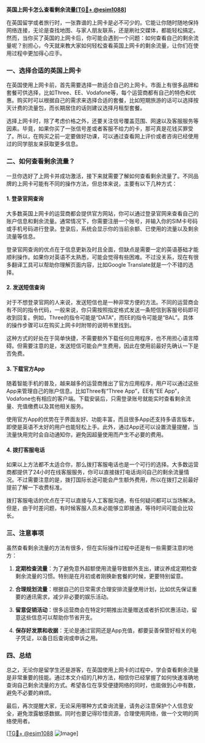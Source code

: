 **英国上网卡怎么查看剩余流量[[TG💪+ @esim1088](https://t.me/s/esim1088)]**

在英国留学或者旅行时，一张靠谱的上网卡是必不可少的。它能让你随时随地保持网络连接，无论是查找地图、与家人朋友联系，还是刷社交媒体，都能轻松搞定。然而，当你买了英国的上网卡后，你可能会遇到一个问题：如何查看自己的剩余流量呢？别担心，今天就来教大家如何轻松查看英国上网卡的剩余流量，让你们在使用过程中更加得心应手。

### 一、选择合适的英国上网卡

在英国使用上网卡前，首先需要选择一款适合自己的上网卡。市面上有很多品牌和套餐可供选择，比如Three、EE、Vodafone等，每个运营商都有自己的特色和优惠。购买时可以根据自己的需求来选择合适的套餐，比如短期旅游的话可以选择按天计费的流量包，而长期居住的话则建议选择月租型套餐。

选择上网卡时，除了考虑价格之外，还要关注信号覆盖范围、网速以及客服服务等因素。毕竟，如果你买了一张信号差或者客服不给力的卡，那可真是花钱买罪受了。所以，在购买之前一定要做好功课，可以通过查看网上评价或者咨询已经使用过的同学朋友来获取更多信息。

### 二、如何查看剩余流量？

一旦你选好了上网卡并成功激活，接下来就需要了解如何查看剩余流量了。不同品牌的上网卡可能有不同的操作方法，但总体来说，主要有以下几种方式：

#### 1. 登录官网查询

大多数英国上网卡的运营商都会提供官方网站，你可以通过登录官网来查看自己的账户信息和剩余流量。通常情况下，你需要注册一个账号，并输入你的SIM卡号码或手机号码进行登录。登录后，系统会显示你的当前余额、已使用的流量以及剩余流量等信息。

登录官网查询的优点在于信息更新及时且全面，但缺点是需要一定的英语基础才能顺利操作。如果你对英语不太熟悉，可能会觉得有些困难。不过没关系，现在有很多翻译工具可以帮助你理解页面内容，比如Google Translate就是一个不错的选择。

#### 2. 发送短信查询

对于不想登录官网的人来说，发送短信也是一种非常方便的方法。不同的运营商会有不同的指令代码，一般来说，你只需按照指定格式发送一条短信到客服号码即可收到回复。例如，Three的指令可能是“DATA”，而EE的指令可能是“BAL”。具体的操作步骤可以在购买上网卡时附带的说明书里找到。

这种方式的好处在于简单快捷，不需要额外下载任何应用程序，也不用担心语言障碍。但需要注意的是，发送短信可能会产生费用，因此在使用前最好先确认一下是否免费。

#### 3. 下载官方App

随着智能手机的普及，越来越多的运营商推出了官方应用程序，用户可以通过这些App来管理自己的账户信息。比如Three有“Three App”，EE有“EE App”，Vodafone也有相应的客户端。下载安装后，只需登录账号就能实时查看剩余流量、充值缴费以及其他相关服务。

使用官方App的优势在于界面友好、功能丰富，而且很多App还支持多语言版本，即使是英语不太好的用户也能轻松上手。此外，通过App还可以设置流量提醒，当流量快用完时会自动通知你，避免因超量使用而产生不必要的费用。

#### 4. 拨打客服电话

如果以上方法都不太适合你，那么拨打客服电话也是一个可行的选择。大多数运营商都提供了24小时在线客服服务，你可以直接拨打电话询问自己的剩余流量情况。不过需要注意的是，拨打国际长途可能会产生额外费用，所以在拨打之前最好提前了解一下收费标准。

拨打客服电话的优点在于可以直接与人工客服沟通，有任何疑问都可以当场解决。但是，由于时差问题，有时候客服人员未必能够立即接通，等待时间可能会比较长。

### 三、注意事项

虽然查看剩余流量的方法有很多，但在实际操作过程中还是有一些需要注意的地方：

1. **定期检查流量**：为了避免意外超额使用流量导致额外支出，建议养成定期检查剩余流量的习惯。特别是在月初或者刚换新套餐的时候，更要特别留意。

2. **合理规划流量**：根据自己的日常需求合理安排流量使用计划，比如优先保证重要的通讯需求，减少非必要的娱乐活动。

3. **留意促销活动**：很多运营商会在特定时期推出流量赠送或者折扣优惠活动，留意这些信息可以帮助你节省开支。

4. **保存好发票和收据**：无论是通过官网还是App充值，都要妥善保管好相关的电子凭证，以备日后查询或申诉之用。

### 四、总结

总之，无论你是留学生还是游客，在英国使用上网卡的过程中，学会查看剩余流量是非常重要的技能。通过本文介绍的几种方法，相信你已经掌握了如何快速准确地查询自己剩余流量的方式。希望各位在享受便捷网络的同时，也能做到心中有数，避免不必要的麻烦。

最后，再次提醒大家，无论采用哪种方式查询流量，请务必注意保护个人信息安全，避免泄露敏感数据。同时也要记得珍惜资源，合理使用网络，做一个文明的网络使用者。

[[TG💪+ @esim1088](https://t.me/s/esim1088) ![Image](https://i.postimg.cc/4NQfJmqS/Snipaste-2025-05-13-00-14-12.png)]